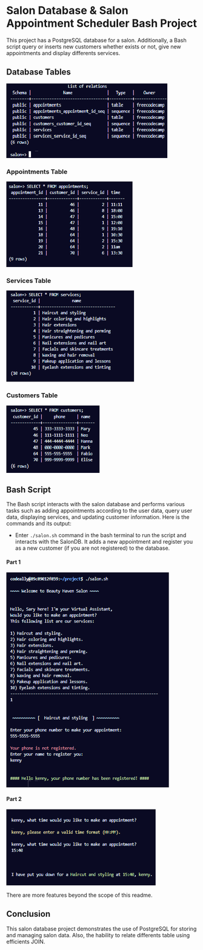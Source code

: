 # Salon Database & Salon Appointment Scheduler Bash Project

This project has a PostgreSQL database for a salon. Additionally, a Bash script query or inserts new customers whether exists or not, give new appointments and display differents services.

## Database Tables

![Alt text](/public/salon-tables.webp)

### Appointments Table

![Alt text](/public/appointments.webp)


### Services Table

![Alt text](/public/services.webp)


### Customers Table

![Alt text](/public/customers.webp)


## Bash Script

The Bash script interacts with the salon database and performs various tasks such as adding appointments according to the user data, query user data, displaying services, and updating customer information. Here is the commands and its output:<br>

- Enter `./salon.sh` command in the bash terminal to run the script and interacts with the SalonDB.
It adds a new appointment and register you as a new customer (if you are not registered) to the database.

#### Part 1
![Alt text](/public/salon-result-1.webp)

#### Part 2

![Alt text](/public/salon-result-2.webp)

There are more features beyond the scope of this readme.

## Conclusion

This salon database project demonstrates the use of PostgreSQL for storing and managing salon data. Also, the hability to relate differents table using efficients JOIN.
